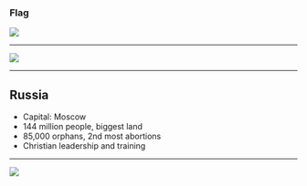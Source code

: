 ### Flag

![](https://upload.wikimedia.org/wikipedia/en/f/f3/Flag_of_Russia.svg)

---

![](https://upload.wikimedia.org/wikipedia/commons/5/5e/Russian_Federation_%28orthographic_projection%29_-_only_Crimea_disputed.svg)

---

## Russia

-   Capital: Moscow
-   144 million people, biggest land
-   85,000 orphans, 2nd most abortions
-   Christian leadership and training

---

![](https://player.vimeo.com/video/31503856)
